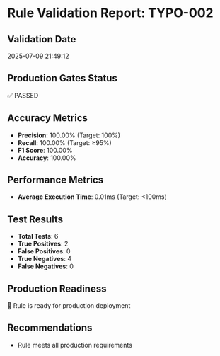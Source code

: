 
# Rule Validation Report: TYPO-002

## Validation Date
2025-07-09 21:49:12

## Production Gates Status
✅ PASSED

## Accuracy Metrics
- **Precision**: 100.00% (Target: 100%)
- **Recall**: 100.00% (Target: ≥95%)
- **F1 Score**: 100.00%
- **Accuracy**: 100.00%

## Performance Metrics
- **Average Execution Time**: 0.01ms (Target: <100ms)

## Test Results
- **Total Tests**: 6
- **True Positives**: 2
- **False Positives**: 0
- **True Negatives**: 4
- **False Negatives**: 0

## Production Readiness
🚀 Rule is ready for production deployment

## Recommendations
- Rule meets all production requirements
